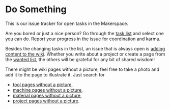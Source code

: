 # Do Something

This is our issue tracker for open tasks in the Makerspace.

Are you bored or just a nice person? Go through the [task list](https://github.com/heidelberg-makerspace/do-something/issues) and select one you can do. Report your progress in the issue for coordination and karma.

Besides the changing tasks in the list, an issue that is always open is [adding content to the wiki](https://wiki.heidelberg-makerspace.de/wiki/Building_the_Makerspace#Add_to_the_Wiki). Whether you write about a project or create a page from the [wanted list](https://wiki.heidelberg-makerspace.de/wiki/Special:WantedPages), the others will be grateful for any bit of shared wisdom!

There might be wiki pages without a picture, feel free to take a photo and add it to the page to illustrate it. Just search for
* [tool pages without a picture](https://wiki.heidelberg-makerspace.de/wiki/Special:WhatLinksHere/File:Tool-default.png),
* [machine pages without a picture](https://wiki.heidelberg-makerspace.de/wiki/Special:WhatLinksHere/File:Machine-default.png),
* [material pages without a picture](https://wiki.heidelberg-makerspace.de/wiki/Special:WhatLinksHere/File:Material-default.png),
* [project pages without a picture](https://wiki.heidelberg-makerspace.de/wiki/Special:WhatLinksHere/File:Project-default.png).
